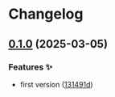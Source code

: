 # Changelog

## [0.1.0](https://github.com/hugomods/go-vanity-urls/compare/v0.0.1...v0.1.0) (2025-03-05)


### Features ✨

* first version ([131491d](https://github.com/hugomods/go-vanity-urls/commit/131491d13c7bc03c648fc01fea35e309c7edd163))

